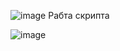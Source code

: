 ![image](https://github.com/user-attachments/assets/4ecb8035-e2ae-49b1-9c66-4d4c4e157e6d)
Рабта скрипта



![image](https://github.com/user-attachments/assets/49f66941-c5b6-4b4f-b744-2dfd8e539daa)
